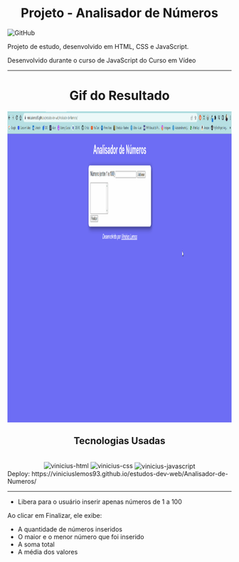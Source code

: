 <h1 align="center">Projeto - Analisador de Números</h1>

![GitHub](https://img.shields.io/github/license/viniciuslemos93/estudos-dev-web)

Projeto de estudo, desenvolvido em HTML, CSS e JavaScript.

Desenvolvido durante o curso de JavaScript do Curso em Vídeo
<hr>

<h1 align="center">Gif do Resultado</h1>
<div align="center">
<img align="center" alt="Design do site" height="700" width="800" src="gif-resultado.gif">
</div>
<h2 align="center">Tecnologias Usadas</h2>
<div align="center">
     <div style="display: inline_block margin-left:auto margin-rigth:auto"><br>
        <img align="lef" alt="vinicius-html" height="40 widht="50" src="https://cdn.jsdelivr.net/gh/devicons/devicon/icons/html5/html5-plain-wordmark.svg" />
        <img align="lef" alt="vinicius-css" height="40 widht="50" src="https://cdn.jsdelivr.net/gh/devicons/devicon/icons/css3/css3-plain-wordmark.svg" />
       <img align="center" alt="vinicius-javascript" height="40 widht="50" src="https://cdn.jsdelivr.net/gh/devicons/devicon/icons/javascript/javascript-plain.svg" />       
    </div>
</div>
Deploy: https://viniciuslemos93.github.io/estudos-dev-web/Analisador-de-Numeros/

<hr>

- Libera para o usuário inserir apenas números de 1 a 100

Ao clicar em Finalizar, ele exibe:

- A quantidade de números inseridos
- O maior e o menor número que foi inserido
- A soma total
- A média dos valores
